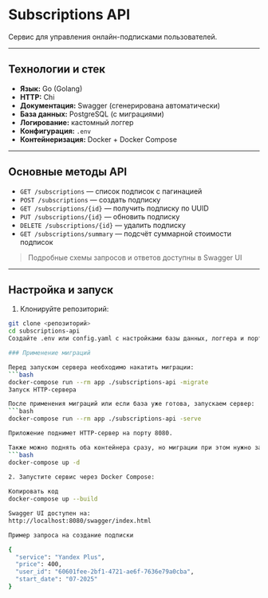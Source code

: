 # Subscriptions API

Сервис для управления онлайн-подписками пользователей.

---

## Технологии и стек

- **Язык:** Go (Golang)  
- **HTTP:** Chi  
- **Документация:** Swagger (сгенерирована автоматически)  
- **База данных:** PostgreSQL (с миграциями)  
- **Логирование:** кастомный логгер  
- **Конфигурация:** `.env` 
- **Контейнеризация:** Docker + Docker Compose  

---

## Основные методы API

- `GET /subscriptions` — список подписок с пагинацией  
- `POST /subscriptions` — создать подписку  
- `GET /subscriptions/{id}` — получить подписку по UUID  
- `PUT /subscriptions/{id}` — обновить подписку  
- `DELETE /subscriptions/{id}` — удалить подписку  
- `GET /subscriptions/summary` — подсчёт суммарной стоимости подписок  

> Подробные схемы запросов и ответов доступны в Swagger UI

---

## Настройка и запуск

1. Клонируйте репозиторий:  
```bash
git clone <репозиторий>
cd subscriptions-api
Создайте .env или config.yaml с настройками базы данных, логгера и порта. 

### Применение миграций

Перед запуском сервера необходимо накатить миграции:
```bash
docker-compose run --rm app ./subscriptions-api -migrate
Запуск HTTP-сервера 

После применения миграций или если база уже готова, запускаем сервер:
```bash
docker-compose run --rm app ./subscriptions-api -serve 

Приложение поднимет HTTP-сервер на порту 8080.

Также можно поднять оба контейнера сразу, но миграции при этом нужно запускать отдельно:
```bash
docker-compose up -d 

2. Запустите сервис через Docker Compose:
 
Копировать код
docker-compose up --build

Swagger UI доступен на:
http://localhost:8080/swagger/index.html

Пример запроса на создание подписки

{
  "service": "Yandex Plus",
  "price": 400,
  "user_id": "60601fee-2bf1-4721-ae6f-7636e79a0cba",
  "start_date": "07-2025"
}
